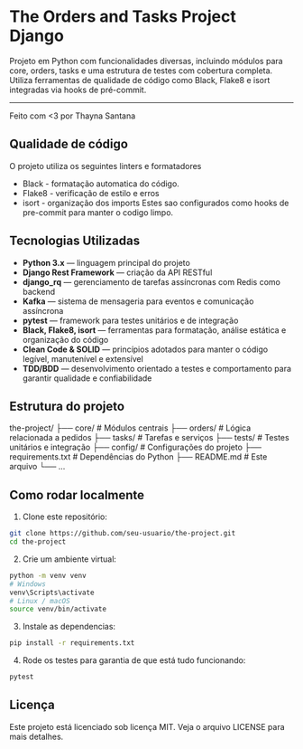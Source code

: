 # The Orders and Tasks Project Django

Projeto em Python com funcionalidades diversas, incluindo módulos para core, orders, tasks e uma estrutura de testes com cobertura completa.  
Utiliza ferramentas de qualidade de código como Black, Flake8 e isort integradas via hooks de pré-commit.

---

Feito com <3 por Thayna Santana

## Qualidade de código
O projeto utiliza os seguintes linters e formatadores
- Black - formatação automatica do código.
- Flake8 - verificação de estilo e erros
- isort - organização dos imports
Estes sao configurados como hooks de pre-commit para manter o codigo limpo.

## Tecnologias Utilizadas

- **Python 3.x** — linguagem principal do projeto  
- **Django Rest Framework** — criação da API RESTful  
- **django_rq** — gerenciamento de tarefas assíncronas com Redis como backend  
- **Kafka** — sistema de mensageria para eventos e comunicação assíncrona  
- **pytest** — framework para testes unitários e de integração  
- **Black, Flake8, isort** — ferramentas para formatação, análise estática e organização do código  
- **Clean Code & SOLID** — princípios adotados para manter o código legível, manutenível e extensível  
- **TDD/BDD** — desenvolvimento orientado a testes e comportamento para garantir qualidade e confiabilidade  

## Estrutura do projeto
the-project/
├── core/                # Módulos centrais
├── orders/              # Lógica relacionada a pedidos
├── tasks/               # Tarefas e serviços
├── tests/               # Testes unitários e integração
├── config/              # Configurações do projeto
├── requirements.txt     # Dependências do Python
├── README.md            # Este arquivo
└── ...

## Como rodar localmente

1. Clone este repositório:

```bash
git clone https://github.com/seu-usuario/the-project.git
cd the-project
```

2. Crie um ambiente virtual:
```bash
python -m venv venv
# Windows
venv\Scripts\activate
# Linux / macOS
source venv/bin/activate
```

3. Instale as dependencias:
```bash
pip install -r requirements.txt
```

4. Rode os testes para garantia de que está tudo funcionando:
```bash
pytest
```

## Licença
Este projeto está licenciado sob licença MIT. Veja o arquivo LICENSE para mais detalhes.